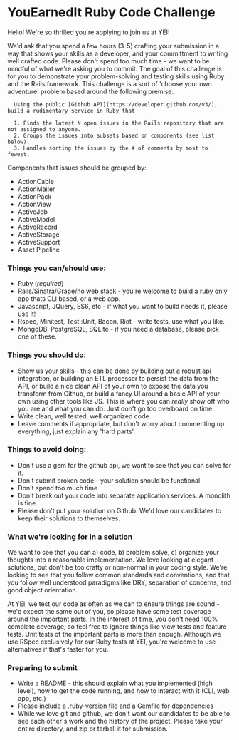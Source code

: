 # YouEarnedIt Ruby Code Challenge

Hello!  We're so thrilled you're applying to join us at YEI!

We'd ask that you spend a few hours (3-5) crafting your submission in a way that shows your skills as a developer, and your committment to writing well crafted code.  Please don't spend too much time - we want to be mindful of what we're asking you to commit.  The goal of this challenge is for you to demonstrate your problem-solving and testing skills using Ruby and the Rails framework.  This challenge is a sort of 'choose your own adventure' problem based around the following premise.

```
  Using the public [Github API](https://developer.github.com/v3/), build a rudimentary service in Ruby that

  1. Finds the latest N open issues in the Rails repository that are not assigned to anyone.
  2. Groups the issues into subsets based on components (see list below).
  3. Handles sorting the issues by the # of comments by most to fewest.
```

Components that issues should be grouped by:

- ActionCable
- ActionMailer
- ActionPack
- ActionView
- ActiveJob
- ActiveModel
- ActiveRecord
- ActiveStorage
- ActiveSupport
- Asset Pipeline

### Things you can/should use:
- Ruby (*required*)
- Rails/Sinatra/Grape/no web stack - you're welcome to build a ruby only app thats CLI based, or a web app.
- Javascript, JQuery, ES6, etc - if what you want to build needs it, please use it!
- Rspec, Minitest, Test::Unit, Bacon, Riot - write tests, use what you like.
- MongoDB, PostgreSQL, SQLite - if you need a database, please pick one of these.

### Things you should do:
- Show us your skills - this can be done by building out a robust api integration, or building an ETL processor to persist the data from the API, or build a nice clean API of your own to expose the data you transform from Github, or build a fancy UI around a basic API of your own using other tools like JS.  This is where you can _really_ show off who you are and what you can do.  Just don't go too overboard on time.
- Write clean, well tested, well organized code.
- Leave comments if appropriate, but don't worry about commenting up everything, just explain any 'hard parts'.

### Things to avoid doing:
- Don't use a gem for the github api, we want to see that you can solve for it.
- Don't submit broken code - your solution should be functional
- Don't spend too much time
- Don't break out your code into separate application services.  A monolith is fine.
- Please don't put your solution on Github.  We'd love our candidates to keep their solutions to themselves.

### What we're looking for in a solution
We want to see that you can a) code, b) problem solve, c) organize your thoughts into a reasonable implementation.  We love looking at elegant solutions, but don't be too crafty or non-normal in your coding style.  We're looking to see that you follow common standards and conventions, and that you follow well understood paradigms like DRY, separation of concerns, and good object orientation.

At YEI, we test our code as often as we can to ensure things are sound - we'd expect the same out of you, so please have some test coverage around the important parts.  In the interest of time, you don't need 100% complete coverage, so feel free to ignore things like view tests and feature tests.  Unit tests of the important parts is more than enough. Although we use RSpec exclusively for our Ruby tests at YEI, you're welcome to use alternatives if that's faster for you.

### Preparing to submit
- Write a README - this should explain what you implemented (high level), how to get the code running, and how to interact with it (CLI, web app, etc.)
- Please include a .ruby-version file and a Gemfile for dependencies
- While we love git and github, we don't want our candidates to be able to see each other's work and the history of the project.  Please take your entire directory, and zip or tarball it for submission.

